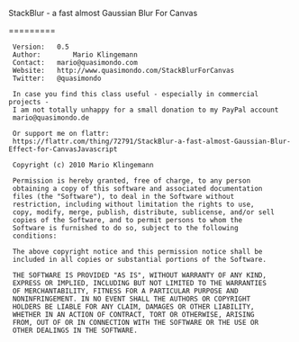 StackBlur - a fast almost Gaussian Blur For Canvas

=========

     Version: 	0.5
     Author:		Mario Klingemann
     Contact: 	mario@quasimondo.com
     Website:	http://www.quasimondo.com/StackBlurForCanvas
     Twitter:	@quasimondo

     In case you find this class useful - especially in commercial projects -
     I am not totally unhappy for a small donation to my PayPal account
     mario@quasimondo.de

     Or support me on flattr:
     https://flattr.com/thing/72791/StackBlur-a-fast-almost-Gaussian-Blur-Effect-for-CanvasJavascript

     Copyright (c) 2010 Mario Klingemann

     Permission is hereby granted, free of charge, to any person
     obtaining a copy of this software and associated documentation
     files (the "Software"), to deal in the Software without
     restriction, including without limitation the rights to use,
     copy, modify, merge, publish, distribute, sublicense, and/or sell
     copies of the Software, and to permit persons to whom the
     Software is furnished to do so, subject to the following
     conditions:

     The above copyright notice and this permission notice shall be
     included in all copies or substantial portions of the Software.

     THE SOFTWARE IS PROVIDED "AS IS", WITHOUT WARRANTY OF ANY KIND,
     EXPRESS OR IMPLIED, INCLUDING BUT NOT LIMITED TO THE WARRANTIES
     OF MERCHANTABILITY, FITNESS FOR A PARTICULAR PURPOSE AND
     NONINFRINGEMENT. IN NO EVENT SHALL THE AUTHORS OR COPYRIGHT
     HOLDERS BE LIABLE FOR ANY CLAIM, DAMAGES OR OTHER LIABILITY,
     WHETHER IN AN ACTION OF CONTRACT, TORT OR OTHERWISE, ARISING
     FROM, OUT OF OR IN CONNECTION WITH THE SOFTWARE OR THE USE OR
     OTHER DEALINGS IN THE SOFTWARE.
